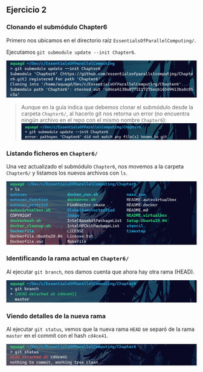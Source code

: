 ## Ejercicio 2

### Clonando el submódulo Chapter6

Primero nos ubicamos en el directorio raíz `EssentialsOfParallelComputing/`.

Ejecutamos `git submodule update --init Chapter6`.

![screenshot de git submodule Chapter6](./screenshots/Screenshot%20from%202024-04-08%2010-05-24.png)

> Aunque en la guía indica que debemos clonar el submódulo desde la carpeta `Chapter6/`, al hacerlo git nos retorna un error (no encuentra ningún archivo en el repo con el mismo nombre `Chapter6`):
![screenshot del error git submodule Chapter6](./screenshots/Screenshot%20from%202024-04-08%2010-07-52.png)

### Listando ficheros en `Chapter6/`

Una vez actualizado el submódulo `Chapter6`, nos movemos a la carpeta `Chapter6/` y listamos los nuevos archivos con `ls`.

![screenshot de ls en Chapter6/](./screenshots/Screenshot%20from%202024-04-08%2010-12-11.png)

### Identificando la rama actual en `Chapter6/`

Al ejecutar `git branch`, nos damos cuenta que ahora hay otra rama (HEAD).

![screenshot de las ramas en Chapter6/](./screenshots/Screenshot%20from%202024-04-08%2010-29-37.png)

### Viendo detalles de la nueva rama

Al ejecutar `git status`, vemos que la nueva rama `HEAD` se separó de la rama `master` en el commit con el hash `cd4ce41`.

![](./screenshots/Screenshot%20from%202024-04-08%2010-32-25.png)
